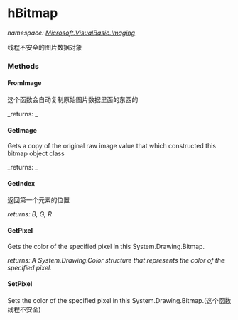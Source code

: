 ﻿
# hBitmap
_namespace: [Microsoft.VisualBasic.Imaging](N-Microsoft.VisualBasic.Imaging.md)_

线程不安全的图片数据对象

### Methods

#### FromImage
这个函数会自动复制原始图片数据里面的东西的

_returns: _
#### GetImage
Gets a copy of the original raw image value that which constructed this bitmap object class

_returns: _
#### GetIndex
返回第一个元素的位置

_returns: B, G, R_
#### GetPixel
Gets the color of the specified pixel in this System.Drawing.Bitmap.

_returns: A System.Drawing.Color structure that represents the color of the specified pixel._
#### SetPixel
Sets the color of the specified pixel in this System.Drawing.Bitmap.(这个函数线程不安全)



